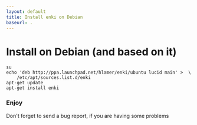 ```yaml
---
layout: default
title: Install enki on Debian
baseurl: .
---
```


# Install on Debian (and based on it)

    su
    echo 'deb http://ppa.launchpad.net/hlamer/enki/ubuntu lucid main' >  \
        /etc/apt/sources.list.d/enki
    apt-get update
    apt-get install enki

### Enjoy
Don't forget to send a bug report, if you are having some problems
